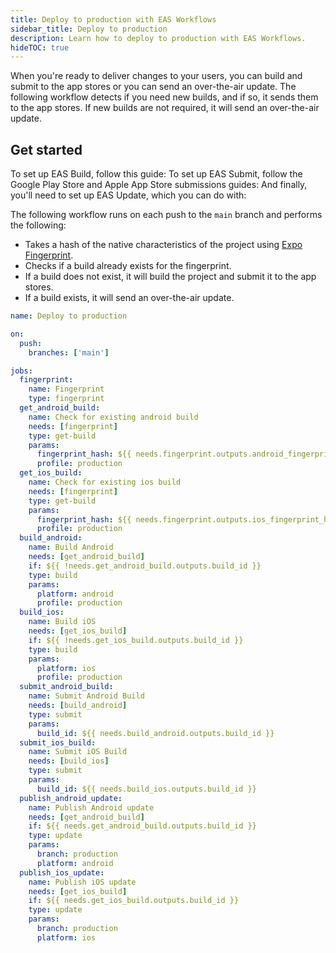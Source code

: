 ```yaml
---
title: Deploy to production with EAS Workflows
sidebar_title: Deploy to production
description: Learn how to deploy to production with EAS Workflows.
hideTOC: true
---
```


When you're ready to deliver changes to your users, you can build and submit to the app stores or you can send an over-the-air update. The following workflow detects if you need new builds, and if so, it sends them to the app stores. If new builds are not required, it will send an over-the-air update.

## Get started

  <Requirement number={1} title="Set up EAS Build">
    To set up EAS Build, follow this guide:

    

  </Requirement>

  <Requirement number={2} title="Set up EAS Submit">
    To set up EAS Submit, follow the Google Play Store and Apple App Store submissions guides:

    
    

  </Requirement>
  <Requirement number={3} title="Set up EAS Update">
  And finally, you'll need to set up EAS Update, which you can do with:

  </Requirement>

The following workflow runs on each push to the `main` branch and performs the following:

- Takes a hash of the native characteristics of the project using [Expo Fingerprint](/versions/latest/sdk/fingerprint/).
- Checks if a build already exists for the fingerprint.
- If a build does not exist, it will build the project and submit it to the app stores.
- If a build exists, it will send an over-the-air update.

```yaml .eas/workflows/deploy-to-production.yml
name: Deploy to production

on:
  push:
    branches: ['main']

jobs:
  fingerprint:
    name: Fingerprint
    type: fingerprint
  get_android_build:
    name: Check for existing android build
    needs: [fingerprint]
    type: get-build
    params:
      fingerprint_hash: ${{ needs.fingerprint.outputs.android_fingerprint_hash }}
      profile: production
  get_ios_build:
    name: Check for existing ios build
    needs: [fingerprint]
    type: get-build
    params:
      fingerprint_hash: ${{ needs.fingerprint.outputs.ios_fingerprint_hash }}
      profile: production
  build_android:
    name: Build Android
    needs: [get_android_build]
    if: ${{ !needs.get_android_build.outputs.build_id }}
    type: build
    params:
      platform: android
      profile: production
  build_ios:
    name: Build iOS
    needs: [get_ios_build]
    if: ${{ !needs.get_ios_build.outputs.build_id }}
    type: build
    params:
      platform: ios
      profile: production
  submit_android_build:
    name: Submit Android Build
    needs: [build_android]
    type: submit
    params:
      build_id: ${{ needs.build_android.outputs.build_id }}
  submit_ios_build:
    name: Submit iOS Build
    needs: [build_ios]
    type: submit
    params:
      build_id: ${{ needs.build_ios.outputs.build_id }}
  publish_android_update:
    name: Publish Android update
    needs: [get_android_build]
    if: ${{ needs.get_android_build.outputs.build_id }}
    type: update
    params:
      branch: production
      platform: android
  publish_ios_update:
    name: Publish iOS update
    needs: [get_ios_build]
    if: ${{ needs.get_ios_build.outputs.build_id }}
    type: update
    params:
      branch: production
      platform: ios
```